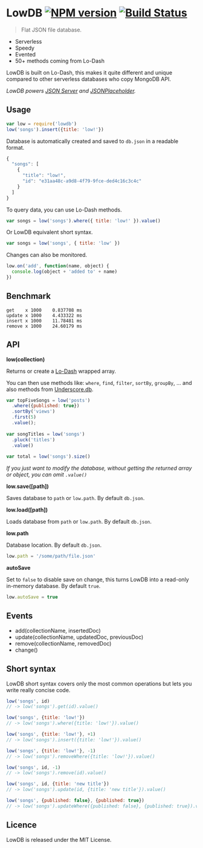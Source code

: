 # LowDB [![NPM version](https://badge.fury.io/js/lowdb.svg)](http://badge.fury.io/js/lowdb) [![Build Status](https://travis-ci.org/typicode/lowdb.svg)](https://travis-ci.org/typicode/lowdb)

> Flat JSON file database.

* Serverless
* Speedy
* Evented
* 50+ methods coming from Lo-Dash

LowDB is built on Lo-Dash, this makes it quite different and unique compared to other serverless databases who copy MongoDB API.

_LowDB powers [JSON Server](https://github.com/typicode/json-server) and [JSONPlaceholder](http://jsonplaceholder.typicode.com/)._

## Usage

```javascript
var low = require('lowdb')
low('songs').insert({title: 'low!'})
```

Database is automatically created and saved to `db.json` in a readable format.

```javascript
{
  "songs": [
    {
      "title": "low!",
      "id": "e31aa48c-a9d8-4f79-9fce-ded4c16c3c4c"
    }
  ]
}
```

To query data, you can use Lo-Dash methods.

```javascript
var songs = low('songs').where({ title: 'low!' }).value()
```

Or LowDB equivalent short syntax.

```javascript
var songs = low('songs', { title: 'low' })
```

Changes can also be monitored.

```javascript
low.on('add', function(name, object) {
  console.log(object + 'added to' + name)
})
```

## Benchmark

```
get    x 1000    0.837708 ms
update x 1000    4.433322 ms
insert x 1000    11.78481 ms
remove x 1000    24.60179 ms
```

## API

__low(collection)__

Returns or create a [Lo-Dash](http://lodash.com/docs) wrapped array.

You can then use methods like: `where`, `find`, `filter`, `sortBy`, `groupBy`, ... and also methods from [Underscore.db](https://github.com/typicode/underscore.db).

```javascript
var topFiveSongs = low('posts')
  .where({published: true})
  .sortBy('views')
  .first(5)
  .value();
  
var songTitles = low('songs')
  .pluck('titles')
  .value()
  
var total = low('songs').size()
```

_If you just want to modify the database, without getting the returned array or object, you can omit `.value()`_

__low.save([path])__

Saves database to `path` or `low.path`. By default `db.json`.

__low.load([path])__

Loads database from `path` or `low.path`. By default `db.json`.

__low.path__

Database location. By default `db.json`.

```javascript
low.path = '/some/path/file.json'
```

__autoSave__

Set to `false` to disable save on change, this turns LowDB into a read-only in-memory database. By default `true`.

```javascript
low.autoSave = true
```

## Events

* add(collectionName, insertedDoc)
* update(collectionName, updatedDoc, previousDoc)
* remove(collectionName, removedDoc)
* change()

## Short syntax

LowDB short syntax covers only the most common operations but lets you write really concise code.

```javascript
low('songs', id)
// -> low('songs').get(id).value()
```

```javascript
low('songs', {title: 'low!'})
// -> low('songs').where({title: 'low!'}).value()
```

```javascript
low('songs', {title: 'low!'}, +1)
// -> low('songs').insert({title: 'low!'}).value()
```

```javascript
low('songs', {title: 'low!'}, -1)
// -> low('songs').removeWhere({title: 'low!'}).value()
```

```javascript
low('songs', id, -1)
// -> low('songs').remove(id).value()
```

```javascript
low('songs', id, {title: 'new title'})
// -> low('songs').update(id, {title: 'new title'}).value()
```

```javascript
low('songs', {published: false}, {published: true})
// -> low('songs').updateWhere({published: false}, {published: true}).value()
```

## Licence

LowDB is released under the MIT License.
